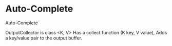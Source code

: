 # Auto-Complete
Auto-Complete

OutputCollector is class <K, V> 
Has a collect function (K key, V value), Adds a key/value pair to the output buffer.

